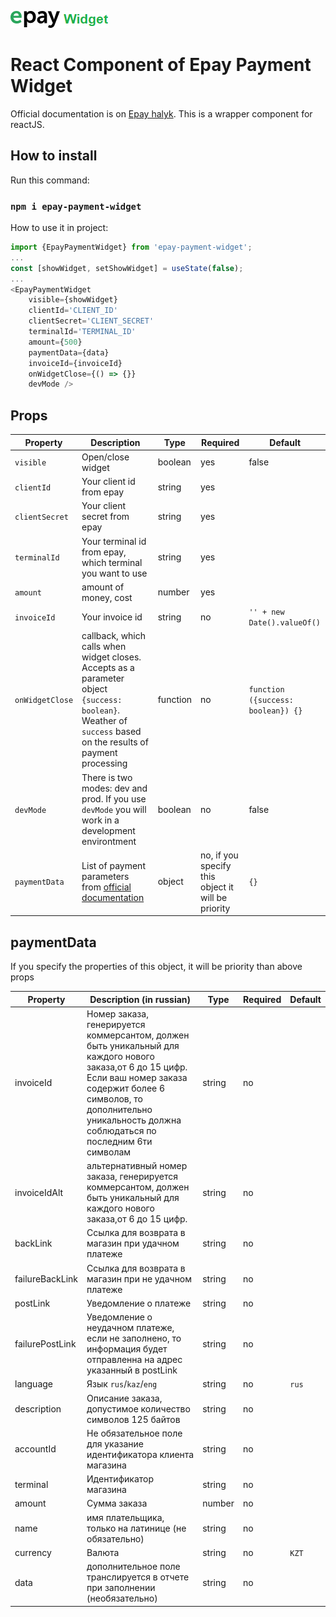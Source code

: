 
![Alt text](/public/epay_widget.png) 

# React Component of Epay Payment Widget

Official documentation is on [Epay halyk](https://epayment.kz/docs). This is a wrapper component for reactJS.

## How to install

Run this command:

### `npm i epay-payment-widget`

How to use it in project:

```typescript jsx
import {EpayPaymentWidget} from 'epay-payment-widget';
...
const [showWidget, setShowWidget] = useState(false);
...
<EpayPaymentWidget
    visible={showWidget}
    clientId='CLIENT_ID'
    clientSecret='CLIENT_SECRET'
    terminalId='TERMINAL_ID'
    amount={500}
    paymentData={data}
    invoiceId={invoiceId}
    onWidgetClose={() => {}}
    devMode />
```

## Props

| Property      | Description                                                                                                                                                    | Type     | Required                                   | Default                            |
|---------------|----------------------------------------------------------------------------------------------------------------------------------------------------------------|----------|--------------------------------------------|------------------------------------|
| `visible`    | Open/close widget                                                                                                                                              | boolean  | yes                                        | false                              |
| `clientId` | Your client id from epay                                                                                                                                       | string   | yes                                        |
| `clientSecret` | Your client secret from epay                                                                                                                                   | string   | yes                                        | 
| `terminalId` | Your terminal id from epay, which terminal you want to use                                                                                                     | string   | yes                                        |
| `amount` | amount of money, cost                                                                                                                                          | number   | yes                                        | 
| `invoiceId` | Your invoice id                                                                                                                                                | string   | no                                         | `'' + new Date().valueOf()`        |
| `onWidgetClose` | callback, which calls when widget closes. Accepts as a parameter object `{success: boolean}`.  Weather of `success` based on the results of payment processing | function | no                                         | `function ({success: boolean}) {}` |
| `devMode` | There is two modes: dev and prod. If you use `devMode` you will work in a development environtment                                                             | boolean  | no                                         | false                              |
| `paymentData` | List of payment parameters from [official documentation](https://epayment.kz/docs/platezhnyi-vidzhet) | object | no, if you specify this object it will be priority | `{}`                               |

## paymentData

If you specify the properties of this object, it will be priority than above props

| Property        | Description (in russian)                                                                                                                                                                                                                | Type   | Required | Default |
|-----------------|-----------------------------------------------------------------------------------------------------------------------------------------------------------------------------------------------------------------------------------------|--------|---|---------|
| invoiceId       | 	Номер заказа, генерируется коммерсантом, должен быть уникальный для каждого нового заказа,от 6 до 15 цифр. Если ваш номер заказа содержит более 6 символов, то дополнительно уникальность должна соблюдаться по последним 6ти символам | string | no |         |
| invoiceIdAlt    | 	альтернативный номер заказа, генерируется коммерсантом, должен быть уникальный для каждого нового заказа,от 6 до 15 цифр.                                                                                                              | string | no |         |
| backLink        | 	Ссылка для возврата в магазин при удачном платеже                                                                                                                                                                                      | string | no | |
| failureBackLink | 	Ссылка для возврата в магазин при не удачном платеже                                                                                                                                                                                   | string | no | |
| postLink        | 	Уведомление о платеже                                                                                                                                                                                                                  | string | no | |
| failurePostLink | 	Уведомление о неудачном платеже, если не заполнено, то информация будет отправленна на адрес указанный в postLink                                                                                                                      | string | no | |
| language        | 	Язык `rus`/`kaz`/`eng`                                                                                                                                                                                                                 | string | no | `rus` |
| description     | 	Описание заказа, допустимое количество символов 125 байтов                                                                                                                                                                             | string | no | |
| accountId       | 	Не обязательное поле для указание идентификатора клиента магазина                                                                                                                                                                      | string | no | |
| terminal        | 	Идентификатор магазина                                                                                                                                                                                                                 | string | no | |
| amount          | 	Сумма заказа                                                                                                                                                                                                                           | number | no | |
| name            | 	имя плательщика, только на латинице (не обязательно)                                                                                                                                                                                   | string | no | |
| currency        | 	Валюта                                                                                                                                                                                                                                 | string | no | `KZT` |
| data            | 	дополнительное поле транслируется в отчете при заполнении (необязательно)                                                                                                                                                              | string | no | |

